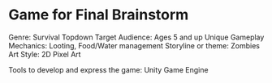# Game for Final Brainstorm
Genre: Survival Topdown
Target Audience: Ages 5 and up
Unique Gameplay Mechanics: Looting, Food/Water management
Storyline or theme: Zombies
Art Style: 2D Pixel Art 

Tools to develop and express the game:
Unity Game Engine


